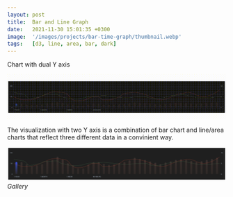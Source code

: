 ```yaml
---
layout: post
title:  Bar and Line Graph
date:   2021-11-30 15:01:35 +0300
image:  '/images/projects/bar-time-graph/thumbnail.webp'
tags:   [d3, line, area, bar, dark]
---
```


Chart with dual Y axis 

![](/images/projects/bar-time-graph/preview.gif)

The visualization with two Y axis is a combination of bar chart and line/area charts that reflect three different data in a convinient way. 

<div class="gallery-box">
  <div class="gallery">
    <img src="/images/projects/bar-time-graph/1.png">       
            
  </div>
  <em>Gallery</em>
</div>


